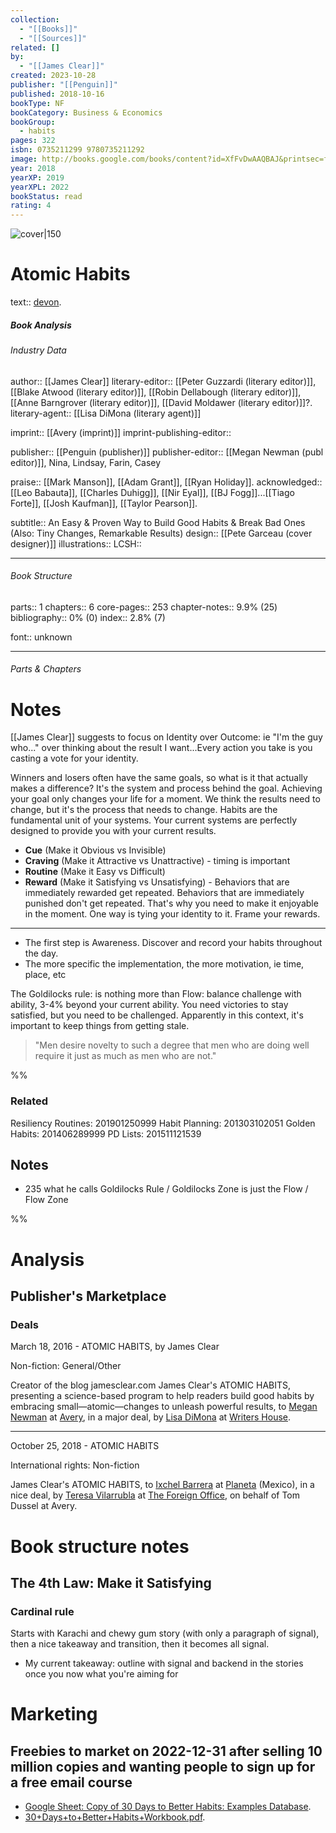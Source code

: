 ```yaml
---
collection:
  - "[[Books]]"
  - "[[Sources]]"
related: []
by:
  - "[[James Clear]]"
created: 2023-10-28
publisher: "[[Penguin]]"
published: 2018-10-16
bookType: NF
bookCategory: Business & Economics
bookGroup:
  - habits
pages: 322
isbn: 0735211299 9780735211292
image: http://books.google.com/books/content?id=XfFvDwAAQBAJ&printsec=frontcover&img=1&zoom=1&edge=curl&source=gbs_api
year: 2018
yearXP: 2019
yearXPL: 2022
bookStatus: read
rating: 4
---
```


![cover|150](http://books.google.com/books/content?id=XfFvDwAAQBAJ&printsec=frontcover&img=1&zoom=1&edge=curl&source=gbs_api)

# Atomic Habits

text:: [devon](x-devonthink-item://7F1F1103-C780-4E7D-887C-C1DD0B99046C).

##### Book Analysis
###### Industry Data
author:: [[James Clear]]
literary-editor:: [[Peter Guzzardi (literary editor)]], [[Blake Atwood (literary editor)]], [[Robin Dellabough (literary editor)]], [[Anne Barngrover (literary editor)]], [[David Moldawer (literary editor)]]?.
literary-agent:: [[Lisa DiMona (literary agent)]]

imprint:: [[Avery (imprint)]]
imprint-publishing-editor::

publisher:: [[Penguin (publisher)]]
publisher-editor:: [[Megan Newman (publ editor)]], Nina, Lindsay, Farin, Casey

praise:: [[Mark Manson]], [[Adam Grant]], [[Ryan Holiday]].
acknowledged:: [[Leo Babauta]], [[Charles Duhigg]], [[Nir Eyal]], [[BJ Fogg]]...[[Tiago Forte]], [[Josh Kaufman]], [[Taylor Pearson]].

subtitle:: An Easy & Proven Way to Build Good Habits & Break Bad Ones (Also: Tiny Changes, Remarkable Results)
design:: [[Pete Garceau (cover designer)]]
illustrations::
LCSH:: 

---

###### Book Structure
parts:: 1
chapters:: 6
core-pages:: 253
chapter-notes::    9.9% (25)
bibliography:: 0% (0)
index:: 2.8% (7)

font:: unknown

---

###### Parts & Chapters

# Notes

[[James Clear]] suggests to focus on Identity over Outcome: ie "I'm the guy who..." over thinking about the result I want...Every action you take is you casting a vote for your identity.

Winners and losers often have the same goals, so what is it that actually makes a difference? It's the system and process behind the goal. Achieving your goal only changes your life for a moment. We think the results need to change, but it's the process that needs to change. Habits are the fundamental unit of your systems. Your current systems are perfectly designed to provide you with your current results. 

- **Cue** (Make it Obvious vs Invisible)
- **Craving** (Make it Attractive vs Unattractive) - timing is important
- **Routine** (Make it Easy vs Difficult)
- **Reward** (Make it Satisfying vs Unsatisfying) - Behaviors that are immediately rewarded get repeated. Behaviors that are immediately punished don't get repeated. That's why you need to make it enjoyable in the moment. One way is tying your identity to it. Frame your rewards.

---
- The first step is Awareness. Discover and record your habits throughout the day.
- The more specific the implementation, the more motivation, ie time, place, etc

The Goldilocks rule: is nothing more than Flow: balance challenge with ability, 3-4% beyond your current ability. You need victories to stay satisfied, but you need to be challenged. Apparently in this context, it's important to keep things from getting stale.

> "Men desire novelty to such a degree that men who are doing well require it just as much as men who are not."

%%
### Related
Resiliency Routines: 201901250999
Habit Planning: 201303102051
Golden Habits: 201406289999
PD Lists: 201511121539


## Notes
- 235 what he calls Goldilocks Rule / Goldilocks Zone is just the Flow / Flow Zone

%%


# Analysis
## Publisher's Marketplace

### Deals
March 18, 2016 - ATOMIC HABITS, by James Clear

Non-fiction: General/Other

Creator of the blog jamesclear.com James Clear's ATOMIC HABITS, presenting a science-based program to help readers build good habits by embracing small—atomic—changes to unleash powerful results, to [Megan Newman](https://www.publishersmarketplace.com/dealmakers/detail.cgi?id=1916) at [Avery](https://www.publishersmarketplace.com/dealmakers/detail.cgi?id=2251), in a major deal, by [Lisa DiMona](https://www.publishersmarketplace.com/dealmakers/detail.cgi?id=3315) at [Writers House](https://www.publishersmarketplace.com/dealmakers/detail.cgi?id=452).

---

October 25, 2018 - ATOMIC HABITS

International rights: Non-fiction

James Clear's ATOMIC HABITS, to [Ixchel Barrera](https://www.publishersmarketplace.com/dealmakers/detail.cgi?id=67156) at [Planeta](https://www.publishersmarketplace.com/dealmakers/detail.cgi?id=10759) (Mexico), in a nice deal, by [Teresa Vilarrubla](https://www.publishersmarketplace.com/dealmakers/detail.cgi?id=15203) at [The Foreign Office](https://www.publishersmarketplace.com/dealmakers/detail.cgi?id=16393), on behalf of Tom Dussel at Avery.


# Book structure notes


## The 4th Law: Make it Satisfying 
### Cardinal rule
Starts with Karachi and chewy gum story (with only a paragraph of signal), then a nice takeaway and transition, then it becomes all signal.
- My current takeaway: outline with signal and backend in the stories once you now what you're aiming for


# Marketing

## Freebies to market on 2022-12-31 after selling 10 million copies and wanting people to sign up for a free email course

- [Google Sheet: Copy of 30 Days to Better Habits: Examples Database](https://docs.google.com/spreadsheets/d/18SbA-zUaWtKpzadd75mHH4gC4qxQD8z7g5a1Nfxzg3Q/edit#gid=0).
- [30+Days+to+Better+Habits+Workbook.pdf](hook://file/M0oAtE6LT?p=U09VUkNFUy9QREZzIChVbnNvcnRlZCk=&n=30%2BDays%2Bto%2BBetter%2BHabits%2BWorkbook%2Epdf).
